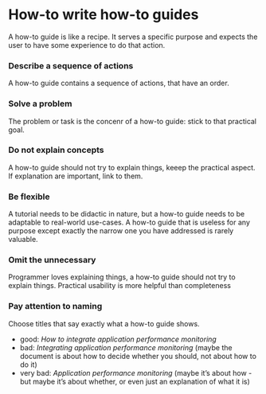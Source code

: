 # How-to write how-to guides

A how-to guide is like a recipe. It serves a specific purpose and expects the user to have some experience to do that action.


### Describe a sequence of actions
A how-to guide contains a sequence of actions, that have an order.

### Solve a problem
The problem or task is the concenr of a how-to guide: stick to that practical goal.

### Do not explain concepts
A how-to guide should not try to explain things, keeep the practical aspect. If explanation are important, link to them.

### Be flexible
A tutorial needs to be didactic in nature, but a how-to guide needs to be adaptable to real-world use-cases. A how-to guide that is useless for any purpose except exactly the narrow one you have addressed is rarely valuable.

### Omit the unnecessary
Programmer loves explaining things, a how-to guide should not try to explain things. Practical usability is more helpful than completeness

### Pay attention to naming

Choose titles that say exactly what a how-to guide shows.

- good: *How to integrate application performance monitoring*
- bad: *Integrating application performance monitoring* (maybe the document is about how to decide whether you should, not about how to do it)
- very bad: *Application performance monitoring* (maybe it’s about how - but maybe it’s about whether, or even just an explanation of what it is)